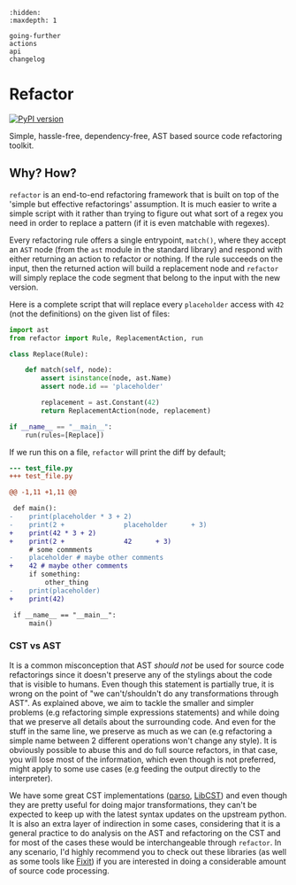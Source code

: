 ```{toctree}
:hidden:
:maxdepth: 1

going-further
actions
api
changelog
```

# Refactor

[![PyPI version](https://badge.fury.io/py/refactor.svg)](https://badge.fury.io/py/refactor)

Simple, hassle-free, dependency-free, AST based source code refactoring
toolkit.

## Why? How?

`refactor` is an end-to-end refactoring framework that is built on top
of the 'simple but effective refactorings' assumption. It is much easier
to write a simple script with it rather than trying to figure out what
sort of a regex you need in order to replace a pattern (if it is even
matchable with regexes).

Every refactoring rule offers a single entrypoint, `match()`, where they
accept an `AST` node (from the `ast` module in the standard library) and
respond with either returning an action to refactor or nothing. If the
rule succeeds on the input, then the returned action will build a
replacement node and `refactor` will simply replace the code segment
that belong to the input with the new version.

Here is a complete script that will replace every `placeholder` access
with `42` (not the definitions) on the given list of files:

```py
import ast
from refactor import Rule, ReplacementAction, run

class Replace(Rule):

    def match(self, node):
        assert isinstance(node, ast.Name)
        assert node.id == 'placeholder'

        replacement = ast.Constant(42)
        return ReplacementAction(node, replacement)

if __name__ == "__main__":
    run(rules=[Replace])
```

If we run this on a file, `refactor` will print the diff by default;

```diff
--- test_file.py
+++ test_file.py

@@ -1,11 +1,11 @@

 def main():
-    print(placeholder * 3 + 2)
-    print(2 +               placeholder      + 3)
+    print(42 * 3 + 2)
+    print(2 +               42      + 3)
     # some commments
-    placeholder # maybe other comments
+    42 # maybe other comments
     if something:
         other_thing
-    print(placeholder)
+    print(42)

 if __name__ == "__main__":
     main()
```

### CST vs AST

It is a common misconception that AST *should not* be used for source code refactorings since
it doesn't preserve any of the stylings about the code that is visible to humans. Even though
this statement is partially true, it is wrong on the point of "we can't/shouldn't do any transformations
through AST". As explained above, we aim to tackle the smaller and simpler problems (e.g refactoring
simple expressions statements) and while doing that we preserve all details about the surrounding code. And
even for the stuff in the same line, we preserve as much as we can (e.g refactoring a simple name between 2 different
operations won't change any style). It is obviously possible to abuse this and do full source refactors, in that case,
you will lose most of the information, which even though is not preferred, might apply to some use cases (e.g
feeding the output directly to the interpreter).

We have some great CST implementations ([parso](https://github.com/davidhalter/parso),
[LibCST](https://github.com/Instagram/LibCST)) and even though they are pretty useful for
doing major transformations, they can't be expected to keep up with the latest syntax updates
on the upstream python. It is also an extra layer of indirection in some cases, considering that
it is a general practice to do analysis on the AST and refactoring on the CST and for most of the
cases these would be interchangeable through `refactor`. In any scenario, I'd highly recommend you
to check out these libraries (as well as some tools like [Fixit](https://github.com/Instagram/Fixit))
if you are interested in doing a considerable amount of source code processing.
